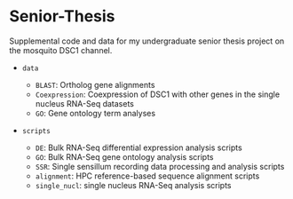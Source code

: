 # Senior-Thesis
Supplemental code and data for my undergraduate senior thesis project on the mosquito DSC1 channel.

- `data`
  - `BLAST`: Ortholog gene alignments
  - `Coexpression`: Coexpression of DSC1 with other genes in the single nucleus RNA-Seq datasets
  - `GO`: Gene ontology term analyses

- `scripts`
  - `DE`: Bulk RNA-Seq differential expression analysis scripts
  - `GO`: Bulk RNA-Seq gene ontology analysis scripts
  - `SSR`: Single sensillum recording data processing and analysis scripts
  - `alignment`: HPC reference-based sequence alignment scripts
  - `single_nucl`: single nucleus RNA-Seq analysis scripts
